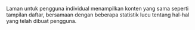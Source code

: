 Laman untuk pengguna individual menampilkan konten yang sama seperti tampilan daftar, bersamaan dengan beberapa statistik lucu tentang hal-hal yang telah dibuat pengguna.